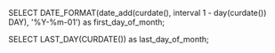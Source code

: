 
SELECT DATE_FORMAT(date_add(curdate(), interval 1 - day(curdate()) DAY), '%Y-%m-01') as first_day_of_month;

SELECT LAST_DAY(CURDATE()) as last_day_of_month;
